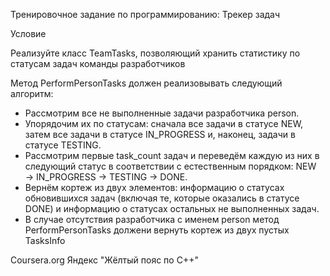 Тренировочное задание по программированию: Трекер задач

Условие

Реализуйте класс TeamTasks, позволяющий хранить статистику по статусам задач команды разработчиков

Метод PerformPersonTasks должен реализовывать следующий алгоритм:

- Рассмотрим все не выполненные задачи разработчика person.
- Упорядочим их по статусам: сначала все задачи в статусе NEW, затем все задачи в статусе IN_PROGRESS и, наконец, задачи в статусе TESTING.
- Рассмотрим первые task_count задач и переведём каждую из них в следующий статус в соответствии с естественным порядком: NEW → IN_PROGRESS → TESTING → DONE.
- Вернём кортеж из двух элементов: информацию о статусах обновившихся задач (включая те, которые оказались в статусе DONE) и информацию о статусах остальных не выполненных задач.
- В случае отсутствия разработчика с именем person метод PerformPersonTasks должени вернуть кортеж из двух пустых TasksInfo

Coursera.org Яндекс "Жёлтый пояс по С++"
